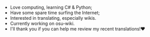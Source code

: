 - Love computing, learning C# & Python;
- Have some spare time surfing the Internet;
- Interested in translating, especially wikis.
- Currently working on osu-wiki.
- I'll thank you if you can help me review my recent translations!❤️

<!---
Sunnyboy971/Sunnyboy971 is a ✨ special ✨ repository because its `README.md` (this file) appears on your GitHub profile.
You can click the Preview link to take a look at your changes.
--->
